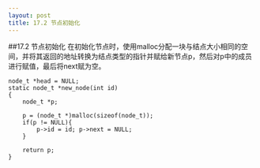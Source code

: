 ```yaml
---
layout: post
title: 17.2 节点初始化 
---
```

##17.2 节点初始化 
在初始化节点时，使用malloc分配一块与结点大小相同的空间，并将其返回的地址转换为结点类型的指针并赋给新节点p，然后对p中的成员进行赋值，最后将next赋为空。

	node_t *head = NULL;
	static node_t *new_node(int id)
	{
		node_t *p;

		p = (node_t *)malloc(sizeof(node_t));
		if(p != NULL){
			p->id = id; p->next = NULL;
		}

		return p;
	}
